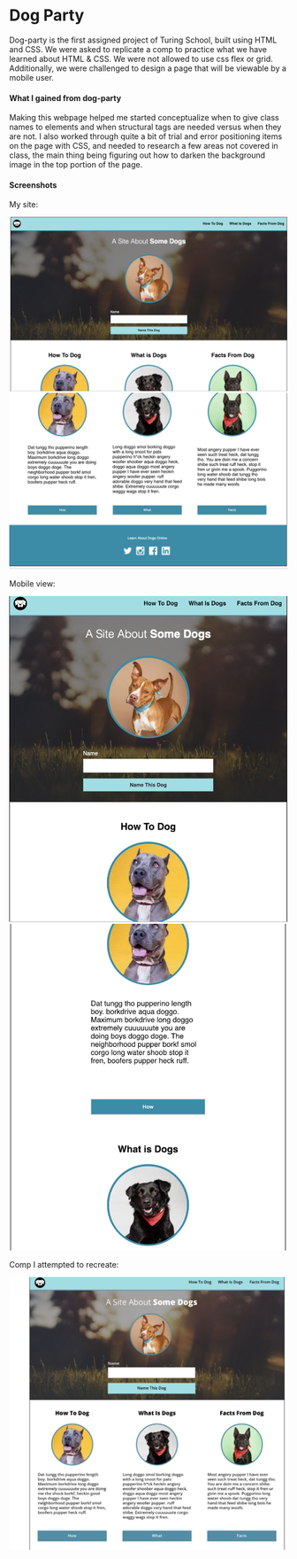 # Dog Party
Dog-party is the first assigned project of Turing School, built using HTML and CSS. We were asked to replicate a comp to practice what we have learned about HTML & CSS. We were not allowed to use css flex or grid. Additionally, we were challenged to design a page that will be viewable by a mobile user.

#### What I gained from dog-party
Making this webpage helped me started conceptualize when to give class names to elements and when structural tags are needed versus when they are not. I also worked through quite a bit of trial and error positioning items on the page with CSS, and needed to research a few areas not covered in class, the main thing being figuring out how to darken the background image in the top portion of the page.

#### Screenshots
My site:

![mysite1](https://github.com/francepack/dog-party/blob/master/images/mysite1.png)
![mysite2](https://github.com/francepack/dog-party/blob/master/images/mysite2.png)

Mobile view:

![mobile1](https://github.com/francepack/dog-party/blob/master/images/mobile1.png)
![mobile2](https://github.com/francepack/dog-party/blob/master/images/mobile2.png)

Comp I attempted to recreate:

![comp](https://github.com/francepack/dog-party/blob/master/images/comp.png)
